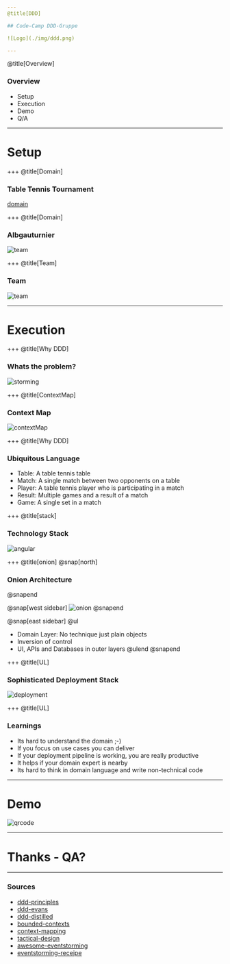 ```yaml
---
@title[DDD]

## Code-Camp DDD-Gruppe

![Logo](./img/ddd.png)

---
```

@title[Overview]
### Overview
* Setup
* Execution
* Demo
* Q/A

---
# Setup

+++
@title[Domain]

### Table Tennis Tournament
[domain](https://www.youtube.com/watch?v=jkeUQ76uVx4)

+++
@title[Domain]

### Albgauturnier
![team](./img/albgauturnier.jpg)



+++
@title[Team]

### Team
![team](./img/team.png)

---
# Execution


+++
@title[Why DDD]

### Whats the problem?
![storming](./img/storming.jpg)

+++
@title[ContextMap]

### Context Map
![contextMap](./img/contextMap.png)

+++
@title[Why DDD]

### Ubiquitous Language
* Table: A table tennis table
* Match: A single match between two opponents on a table
* Player: A table tennis player who is participating in a match
* Result: Multiple games and a result of a match
* Game: A single set in a match

+++
@title[stack]

### Technology Stack

![angular](./img/client_server.png)


+++
@title[onion]
@snap[north]
### Onion Architecture
@snapend

@snap[west sidebar]
![onion](./img/onion.png)
@snapend

@snap[east sidebar]
@ul
- Domain Layer: No technique just plain objects
- Inversion of control
- UI, APIs and Databases in outer layers
@ulend
@snapend



+++
@title[UL]
### Sophisticated Deployment Stack

![deployment](./img/deployment_pipeline.png)

+++
@title[UL]
### Learnings

* Its hard to understand the domain ;-) 
* If you focus on use cases you can deliver
* If your deployment pipeline is working, you are really productive
* It helps if your domain expert is nearby
* Its hard to think in domain language and write non-technical code


---

# Demo
![qrcode](./img/qrCode.png)

---

# Thanks - QA?

---

### Sources
* [ddd-principles](https://www.amazon.de/Patterns-Principles-Practices-Domain-Driven-Design/dp/1118714709/ref=sr_1_3?__mk_de_DE=%C3%85M%C3%85%C5%BD%C3%95%C3%91&keywords=ddd&qid=1568885147&s=books-intl-de&sr=1-3)
* [ddd-evans](https://www.amazon.de/Domain-Driven-Design-Tackling-Complexity-Software/dp/0321125215/ref=sr_1_2?__mk_de_DE=%C3%85M%C3%85%C5%BD%C3%95%C3%91&crid=2DBTY5TLDYZBC&keywords=tackling+complexity&qid=1568885072&s=books-intl-de&sprefix=tackling+compl%2Cenglish-books%2C166&sr=1-2)
* [ddd-distilled](https://www.amazon.de/Domain-Driven-Design-Distilled-Vaughn-Vernon/dp/0134434420)
* [bounded-contexts](https://martinfowler.com/bliki/BoundedContext.html)
* [context-mapping](https://stefan.kapferer.ch/2018/12/27/context-mapper-a-dsl-for-service-decomposition/)
* [tactical-design](https://thedomaindrivendesign.io/what-is-tactical-design/)
* [awesome-eventstorming](https://github.com/mariuszgil/awesome-eventstorming)
* [eventstorming-receipe](https://medium.com/@springdo/a-facilitators-recipe-for-event-storming-941dcb38db0d)

